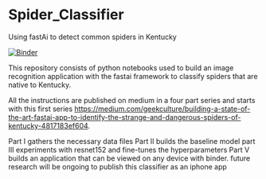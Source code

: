 # Spider_Classifier
Using fastAi to detect common spiders in Kentucky

[![Binder](https://mybinder.org/badge_logo.svg)](https://mybinder.org/v2/gh/chris-kehl/Spider_Classifier/HEAD?urlpath=%2Fvoila%2Frender%2Fspider_classifier_app.ipynb)

This repository consists of python notebooks used to build an image recognition application with the fastai framework to classify spiders that are native to Kentucky.

All the instructions are published on medium in a four part series and starts with this first series https://medium.com/geekculture/building-a-state-of-the-art-fastai-app-to-identify-the-strange-and-dangerous-spiders-of-kentucky-4817183ef604.

Part I gathers the necessary data files
Part II builds the baseline model
part III experiments with resnet152 and fine-tunes the hyperparameters
Part V builds an application that can be viewed on any device with binder.
future research will be ongoing to publish this classifier as an iphone app


